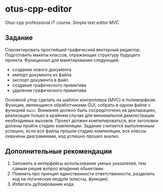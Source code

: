 # otus-cpp-editor
Otus-cpp professional IT course. Simple text editor MVC
## Задание
Спроектировать простейший графический векторный редактор. Подготовить макеты классов,
отражающих структуру будущего проекта.
Функционал для макетирования следующий:
- создание нового документа
- импорт документа из файла
- экспорт документа в файл
- создание графического примитива
- удаление графического примитива
  
Основной упор сделать на шаблон контроллера (MVC) и полиморфизм. Функции, являющиеся
  обработчиками GUI, собрать в одном файле с функцией `main`.
  Внимание должно быть сосредоточено на декларациях, реализация только в крайнем случае для
  минимальной демонстрации необходимых вызовов. Проект должен компилироваться, все
  заголовки должны пройти стадию компиляции.
  Задание считается выполненным успешно, если все файлы прошли стадию компиляции, все классы
  охвачены диаграммами, код успешно прошел анализ.
## Дополнительные рекомендации
1. Заложить в интерфейсы использование умных указателей, тем самым решив вопрос
   владения объектами.
2. Помнить про принцип единственности ответственности, разделить код на логические
   модули (классы, функции).
3. Избегать дублирования кода.
